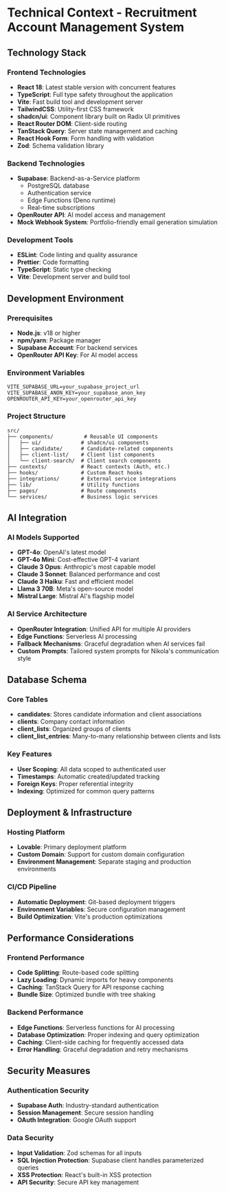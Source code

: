 # Technical Context - Recruitment Account Management System

## Technology Stack

### Frontend Technologies
- **React 18**: Latest stable version with concurrent features
- **TypeScript**: Full type safety throughout the application
- **Vite**: Fast build tool and development server
- **TailwindCSS**: Utility-first CSS framework
- **shadcn/ui**: Component library built on Radix UI primitives
- **React Router DOM**: Client-side routing
- **TanStack Query**: Server state management and caching
- **React Hook Form**: Form handling with validation
- **Zod**: Schema validation library

### Backend Technologies
- **Supabase**: Backend-as-a-Service platform
  - PostgreSQL database
  - Authentication service
  - Edge Functions (Deno runtime)
  - Real-time subscriptions
- **OpenRouter API**: AI model access and management
- **Mock Webhook System**: Portfolio-friendly email generation simulation

### Development Tools
- **ESLint**: Code linting and quality assurance
- **Prettier**: Code formatting
- **TypeScript**: Static type checking
- **Vite**: Development server and build tool

## Development Environment

### Prerequisites
- **Node.js**: v18 or higher
- **npm/yarn**: Package manager
- **Supabase Account**: For backend services
- **OpenRouter API Key**: For AI model access

### Environment Variables
```env
VITE_SUPABASE_URL=your_supabase_project_url
VITE_SUPABASE_ANON_KEY=your_supabase_anon_key
OPENROUTER_API_KEY=your_openrouter_api_key
```

### Project Structure
```
src/
├── components/          # Reusable UI components
│   ├── ui/             # shadcn/ui components
│   ├── candidate/      # Candidate-related components
│   ├── client-list/    # Client list components
│   └── client-search/  # Client search components
├── contexts/           # React contexts (Auth, etc.)
├── hooks/              # Custom React hooks
├── integrations/       # External service integrations
├── lib/                # Utility functions
├── pages/              # Route components
└── services/           # Business logic services
```

## AI Integration

### AI Models Supported
- **GPT-4o**: OpenAI's latest model
- **GPT-4o Mini**: Cost-effective GPT-4 variant
- **Claude 3 Opus**: Anthropic's most capable model
- **Claude 3 Sonnet**: Balanced performance and cost
- **Claude 3 Haiku**: Fast and efficient model
- **Llama 3 70B**: Meta's open-source model
- **Mistral Large**: Mistral AI's flagship model

### AI Service Architecture
- **OpenRouter Integration**: Unified API for multiple AI providers
- **Edge Functions**: Serverless AI processing
- **Fallback Mechanisms**: Graceful degradation when AI services fail
- **Custom Prompts**: Tailored system prompts for Nikola's communication style

## Database Schema

### Core Tables
- **candidates**: Stores candidate information and client associations
- **clients**: Company contact information
- **client_lists**: Organized groups of clients
- **client_list_entries**: Many-to-many relationship between clients and lists

### Key Features
- **User Scoping**: All data scoped to authenticated user
- **Timestamps**: Automatic created/updated tracking
- **Foreign Keys**: Proper referential integrity
- **Indexing**: Optimized for common query patterns

## Deployment & Infrastructure

### Hosting Platform
- **Lovable**: Primary deployment platform
- **Custom Domain**: Support for custom domain configuration
- **Environment Management**: Separate staging and production environments

### CI/CD Pipeline
- **Automatic Deployment**: Git-based deployment triggers
- **Environment Variables**: Secure configuration management
- **Build Optimization**: Vite's production optimizations

## Performance Considerations

### Frontend Performance
- **Code Splitting**: Route-based code splitting
- **Lazy Loading**: Dynamic imports for heavy components
- **Caching**: TanStack Query for API response caching
- **Bundle Size**: Optimized bundle with tree shaking

### Backend Performance
- **Edge Functions**: Serverless functions for AI processing
- **Database Optimization**: Proper indexing and query optimization
- **Caching**: Client-side caching for frequently accessed data
- **Error Handling**: Graceful degradation and retry mechanisms

## Security Measures

### Authentication Security
- **Supabase Auth**: Industry-standard authentication
- **Session Management**: Secure session handling
- **OAuth Integration**: Google OAuth support

### Data Security
- **Input Validation**: Zod schemas for all inputs
- **SQL Injection Protection**: Supabase client handles parameterized queries
- **XSS Protection**: React's built-in XSS protection
- **API Security**: Secure API key management
